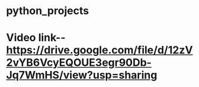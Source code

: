 # python_projects
# Video link--https://drive.google.com/file/d/12zV2vYB6VcyEQOUE3egr90Db-Jq7WmHS/view?usp=sharing
